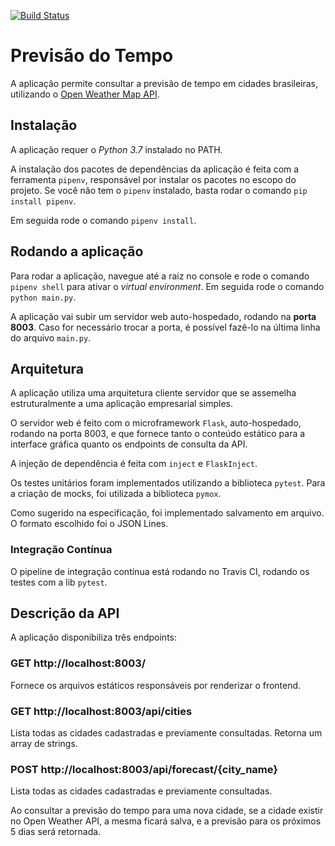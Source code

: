 [![Build Status](https://travis-ci.org/DyegoMaas/weather-forecast.svg?branch=master)](https://travis-ci.org/DyegoMaas/weather-forecast)

# Previsão do Tempo

A aplicação permite consultar a previsão de tempo em cidades brasileiras, utilizando o [Open Weather Map API](https://openweathermap.org/api).

## Instalação

A aplicação requer o *Python 3.7* instalado no PATH.

A instalação dos pacotes de dependências da aplicação é feita com a ferramenta `pipenv`, responsável por instalar os pacotes no escopo do projeto. Se você não tem o `pipenv` instalado, basta rodar o comando `pip install pipenv`.

Em seguida rode o comando `pipenv install`.

## Rodando a aplicação

Para rodar a aplicação, navegue até a raiz no console e rode o comando `pipenv shell` para ativar o *virtual environment*. Em seguida rode o comando `python main.py`.

A aplicação vai subir um servidor web auto-hospedado, rodando na **porta 8003**. Caso for necessário trocar a porta, é possível fazê-lo na última linha do arquivo `main.py`.

## Arquitetura

A aplicação utiliza uma arquitetura cliente servidor que se assemelha estruturalmente a uma aplicação empresarial simples.

O servidor web é feito com o microframework `Flask`, auto-hospedado, rodando na porta 8003, e que fornece tanto o conteúdo estático para a interface gráfica quanto os endpoints de consulta da API.

A injeção de dependência é feita com `inject` e `FlaskInject`.

Os testes unitários foram implementados utilizando a biblioteca `pytest`. Para a criação de mocks, foi utilizada a biblioteca `pymox`.

Como sugerido na especificação, foi implementado salvamento em arquivo. O formato escolhido foi o JSON Lines.

### Integração Contínua

O pipeline de integração contínua está rodando no Travis CI, rodando os testes com a lib `pytest`.

## Descrição da API

A aplicação disponibiliza três endpoints:

### GET http://localhost:8003/

Fornece os arquivos estáticos responsáveis por renderizar o frontend.

### GET http://localhost:8003/api/cities

Lista todas as cidades cadastradas e previamente consultadas. Retorna um array de strings.

### POST http://localhost:8003/api/forecast/{city_name}

Lista todas as cidades cadastradas e previamente consultadas.

Ao consultar a previsão do tempo para uma nova cidade, se a cidade existir no Open Weather API, a mesma ficará salva, e a previsão para os próximos 5 dias será retornada.

